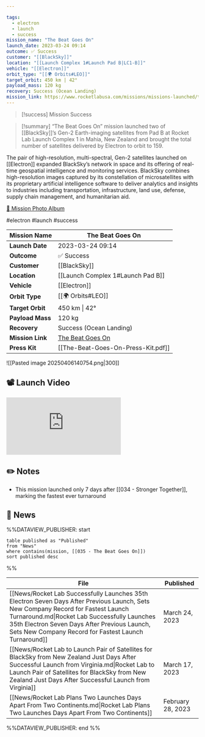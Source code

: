 ```yaml
---

tags:
  - electron
  - launch
  - success
mission_name: "The Beat Goes On"
launch_date: 2023-03-24 09:14
outcome: ✅ Success
customer: "[[BlackSky]]"
location: "[[Launch Complex 1#Launch Pad B|LC1-B]]"
vehicle: "[[Electron]]"
orbit_type: "[[🌍 Orbits#LEO]]"
target_orbit: 450 km | 42°
payload_mass: 120 kg
recovery: Success (Ocean Landing)
mission_link: https://www.rocketlabusa.com/missions/missions-launched/the-beat-goes-on/
---
```


>[!success] Mission Success

>[!summary]
“The Beat Goes On” mission launched two of [[BlackSky]]’s Gen-2 Earth-imaging satellites from Pad B at Rocket Lab Launch Complex 1 in Mahia, New Zealand and brought the total number of satellites delivered by Electron to orbit to 159. 
>
The pair of high-resolution, multi-spectral, Gen-2 satellites launched on [[Electron]] expanded BlackSky’s network in space and its offering of real-time geospatial intelligence and monitoring services. BlackSky combines high-resolution images captured by its constellation of microsatellites with its proprietary artificial intelligence software to deliver analytics and insights to industries including transportation, infrastructure, land use, defense, supply chain management, and humanitarian aid.
>
[📸 Mission Photo Album](https://www.flickr.com/photos/rocketlab/albums/72177720306962454/)

#electron #launch #success

| **Mission Name** | The Beat Goes On                                                                              |
| ---------------- | --------------------------------------------------------------------------------------------- |
| **Launch Date**  | 2023-03-24 09:14                                                                              |
| **Outcome**      | ✅ Success                                                                                     |
| **Customer**     | [[BlackSky]]                                                                                  |
| **Location**     | [[Launch Complex 1#Launch Pad B]]                                                             |
| **Vehicle**      | [[Electron]]                                                                                  |
| **Orbit Type**   | [[🌍 Orbits#LEO]]                                                                             |
| **Target Orbit** | 450 km &#124; 42°                                                                             |
| **Payload Mass** | 120 kg                                                                                        |
| **Recovery**     | Success (Ocean Landing)                                                                       |
| **Mission Link** | [The Beat Goes On](https://www.rocketlabusa.com/missions/missions-launched/the-beat-goes-on/) |
| **Press Kit**    | [[The-Beat-Goes-On-Press-Kit.pdf]]                                                            |


![[Pasted image 20250406140754.png|300]]


## 📽️ Launch Video

<div class="responsive-video">
<iframe src="https://www.youtube.com/embed/rvPcY3SrgAs" title="Rocket Lab&#39;s Electron - The Beat Goes On Mission" frameborder="0" allow="accelerometer; autoplay; clipboard-write; encrypted-media; gyroscope; picture-in-picture; web-share" referrerpolicy="strict-origin-when-cross-origin" allowfullscreen></iframe>     
</div>

## ✏️ Notes

- This mission launched only 7 days after [[034 - Stronger Together]], marking the fastest ever turnaround

## 📰 News
%%DATAVIEW_PUBLISHER: start
```
table published as "Published"
from "News"
where contains(mission, [[035 - The Beat Goes On]])
sort published desc
```
%%

| File                                                                                                                                                                                                                                                                                       | Published         |
| ------------------------------------------------------------------------------------------------------------------------------------------------------------------------------------------------------------------------------------------------------------------------------------------ | ----------------- |
| [[News/Rocket Lab Successfully Launches 35th Electron Seven Days After Previous Launch, Sets New Company Record for Fastest Launch Turnaround.md\|Rocket Lab Successfully Launches 35th Electron Seven Days After Previous Launch, Sets New Company Record for Fastest Launch Turnaround]] | March 24, 2023    |
| [[News/Rocket Lab to Launch Pair of Satellites for BlackSky from New Zealand Just Days After Successful Launch from Virginia.md\|Rocket Lab to Launch Pair of Satellites for BlackSky from New Zealand Just Days After Successful Launch from Virginia]]                                   | March 17, 2023    |
| [[News/Rocket Lab Plans Two Launches Days Apart From Two Continents.md\|Rocket Lab Plans Two Launches Days Apart From Two Continents]]                                                                                                                                                     | February 28, 2023 |

%%DATAVIEW_PUBLISHER: end %%